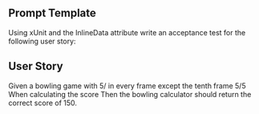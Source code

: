 ## Prompt Template
Using xUnit and the InlineData attribute write an acceptance test for the following user story:
<INSERT USER STORY HERE>

## User Story 

Given a bowling game with 5/ in every frame except the tenth frame 5/5 
When calculating the score
Then the bowling calculator should return the correct score of 150.